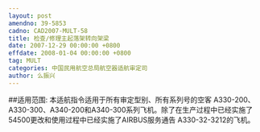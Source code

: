 ```yaml
---
layout: post
amendno: 39-5853
cadno: CAD2007-MULT-58
title: 检查/修理主起落架转向架梁
date: 2007-12-29 00:00:00 +0800
effdate: 2008-01-04 00:00:00 +0800
tag: MULT
categories: 中国民用航空总局航空器适航审定司
author: 么振兴
---
```


##适用范围:
本适航指令适用于所有审定型别、所有系列号的空客 A330-200、 A330-300、A340-200和A340-300系列飞机。除了在生产过程中已经实施了54500更改和使用过程中已经实施了AIRBUS服务通告 A330-32-3212的飞机。

